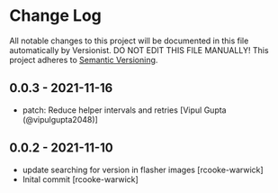 # Change Log

All notable changes to this project will be documented in this file
automatically by Versionist. DO NOT EDIT THIS FILE MANUALLY!
This project adheres to [Semantic Versioning](http://semver.org/).

## 0.0.3 - 2021-11-16

* patch: Reduce helper intervals and retries [Vipul Gupta (@vipulgupta2048)]

## 0.0.2 - 2021-11-10

* update searching for version in flasher images [rcooke-warwick]
* Inital commit [rcooke-warwick]
